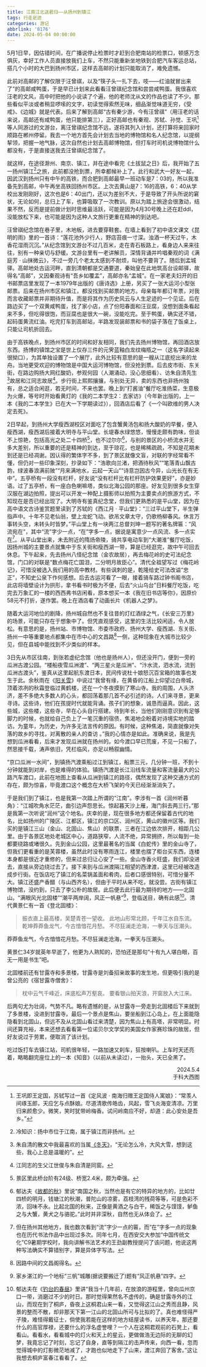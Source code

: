 ```yaml
---
title: 江南江北送君归——从扬州到镇江
tags: 行走足迹
categories: 游记
abbrlink: '8176'
date: 2024-05-04 00:00:00
---
```


5月1日早，因估错时间，在广播说停止检票时才赶到合肥南站的检票口，顿感万念俱灰，幸好工作人员直接放我们上车，不然只能重新坐地铁到合肥汽车客运总站，搭几个小时的大巴到扬州市区，这样去高邮的计划只能取消了，难免遗憾。

此前对高邮的了解仅限于汪曾祺，以及“筷子头一扎下去，吱——红油就冒出来了”的高邮咸鸭蛋，于是早已计划来此看看汪曾祺纪念馆和尝尝咸鸭蛋。我很喜欢汪老的文风，高中时把他的小说读了个遍，他的老师沈从文的作品也读了不少。那些看似平淡或者稍显啰嗦的文字，初读觉得索然无味，细品渐觉味道无穷，《受戒》、《边城》就是代表。后来了解到高邮“古有秦少游，今有汪曾祺”（用汪老的话来说，高邮还有咸鸭蛋，他只能排第三），正好高邮也有秦观、苏轼、孙觉、王巩[^1]等人同游过的文游台，离汪曾祺纪念馆不远，遂将其列入计划，还打算将来回家时顺路在郴州停留。我去一个地方首先会计划去当地的博物馆和名人纪念馆，以提纲挈领，把握一地气脉，这次自然也计划去高邮博物馆，但打车时司机说博物馆什么都没有，于是直接送我去汪曾祺纪念馆了。

就这样，在途径滁州、南京、镇江，并在途中看完《土拔鼠之日》后，我开始了五一扬州镇江[^2]之旅，此前都没抢到票，所幸都候补上了。此行和武大一好友一起，因武汉到扬州只有中午的高铁，而合肥到高邮最早一班动车是7：03的，所以我准备先到高邮，中午再坐高铁回扬州市区。上次去黄山是7：16的高铁，6：40从学校出发刚刚好，这次也是6：40出门，还以为差别不大，于是导致了开头所说的窘状，无论如何，总归上了车，也算吸取了一次教训。原以为踏上旅途会很激动，结果不然，反而是提前做计划时思维最活跃，可能是因为4月30号晚上还在赶ddl，没能放松下来，也可能是因为这种人文旅行更重在精神的到达吧。

汪曾祺纪念馆在巷子里，木地板，进去要穿鞋套。在墙上看到了初中语文课文《昆明的雨》里的一首诗：“莲花池外少行人，野店苔痕一寸深。浊酒一杯天过午，木香花湿雨沉沉。”从纪念馆到文游台不过几百米，走在青石板路上，看身边人来来往往，别有一种亲切与舒缓。文游台里有一老讲解员，深情背诵并吟唱秦观的词《满庭芳 · 山抹微云》，不过一旁几个老太太感到不耐烦，叫他不要背了。随后到盂城驿。高邮地处古运河畔，直到清朝都是交通要道，秦始皇在此地筑高台设邮驿，故得名“高邮”，又因秦观诗有“吾乡如覆盂”，高邮亦名“盂城”。在一家老夫妇开的旧书邮票店里发现了一本1979年出版的《唐诗选》上册，另买了一张大运河小型张邮票。后来在扬州市区和镇江，都没找到买邮票的地方。母亲每年都订年票，对我而言收藏邮票并非期待升值，而是将其作为历史风云与人生足迹的一个见证。后在路边买了一个双黄咸鸭蛋，找了家小店，点了份阳春面和汪豆腐，没想到面条看起来不多，但吃得很饱，而豆腐也是很大一碗，没能吃完。至于鸭蛋，确实还不错，起码蛋黄流红油。吃完打车到高邮站，半路发现装邮票和书的袋子落在了饭桌上，只能让司机折回去。

由于高铁晚点，到扬州市区的时间和好友相同，我们先去扬州博物馆，再回酒店放东西。扬博的镇馆之宝是世上仅存三件的元霁蓝釉白龙纹梅瓶之一（这名字读起来很拗口），为其单独设置了一个展厅，此外比较有意思的是一艘从江底挖出来的龙舟。当地更受欢迎的博物馆是中国大运河博物馆，但没抢到票。后去皮市街、东关街，在路边购扬大网红酸奶，参观何园（人潮涌动，没心思细看）、访朱自清先生[^3]故居和江同志故居[^4]。步行街上熙熙攘攘，与别处无异，卖的东西也非扬州独有，总之适合闲逛，若无时间，不来也罢。晚上到“打酱油”餐厅吃淮扬菜，生意极为火爆，等号时开始看黄灯的《我的二本学生2：去家访》（今年新出版的，上一本《我的二本学生》已在大一下学期读过》），回酒店后看了《一个叫欧维的男人决定去死》。

2日早起，到扬州大学瘦西湖校区对面吃了包含蟹黄汤包和扬大酸奶的早餐，便入瘦西湖，瘦西湖后接着大明寺与平山堂。长堤春水绿悠悠，慢慢走颇有韵味，但谈不上惊艳，包括高光之处二十四桥[^5]，也不过尔尔[^6]，与别的景区的小桥流水并无多大差别，所以重要的还是精神的到达，至于琼花，也是稀稀疏疏，不知是花期未到还是已经凋谢。因认得的繁体字不多，到了景区就像文盲，对联的字经常看不懂，但仍对一些印象深刻，抄录如下：“浩歌向兰渚，把酒待秋风”“笔落青山飘古韵，绿波春浪满前陂”“月来满地水，云起一天山”“诗意岂因古今异，山光长在有无中”。五亭桥有一段没有栏杆，好友说“没有栏杆比有栏杆防护效果更好”，亦是妙语。过了五亭桥，有一座白色喇嘛塔，类似北海公园的那座。好友见到很多女生穿汉服在湖边拍照，提出可以开发一种配上摄影师以拍照为主要卖点的旅游方式，不知现在是否已经出现了。大明寺有鉴真纪念堂，但我们更熟悉的是平山堂，因为在高中语文古诗鉴赏题里读到了苏轼的《西江月 · 平山堂》：“三过平山堂下，半生弹指声中。十年不见老仙翁，壁上龙蛇飞动。欲吊文章太守，仍歌杨柳春风。休言万事转头空，未转头时皆梦。”平山堂上有一块两江总督刘坤一题写的著名牌匾：“风流宛在”，其中“流”字少一点，“在”字多一点，据说是寓意少一点风流、多一点实在[^7]。从平山堂出来，未去附近的隋炀帝陵，骑共享电动车到“大潮淮”餐厅吃饭，因扬州城的主要景点就集中于东关街和瘦西湖一带，算是已经逛完，故中午可回去休息。下午起来，先去扬州八怪纪念馆（金农故居），再去梅花岭的史可法纪念馆，门口的对联是“数点梅花亡国泪，二分明月故臣心”。清代全祖望写过《梅花岭记》，可惜没被选入我们用的高中教材。有些讽刺的是，乾隆给史可法改谥“忠正”，不知史公泉下作何感想。后去古运河看了一眼，接着骑车路过钟书阁书店，此店将墙壁设计为拱形，拿书看书时极为不便，后去“火山乌台”日料餐厅吃饭，吃完去万象汇的一楼的西西弗书店闲看，原本想买一本《我在旧书店等你》，因原价58元不打折，遂作罢。晚上在酒店看了动画长片《机器人之梦》。

随着大运河地位的剧降，扬州城自然也不复往昔的灯红酒绿之气，《长安三万里》的场景，可能只存在于想象中了。但凭直观感受，这里的生活比较闲适，令人放松。有意思的是，扬州站、市博物馆、市委市政府、扬州大学、瘦西湖、东关街、扬州一中等重要地点都集中在市中心的文昌路[^8]一侧，这种现象在大城市比较少见，但在县城中能找到不少类似的样本。

3日先从市区往南，到张若虚纪念馆（他也是扬州人），但还没开门，便到一旁的瓜洲古渡公园。“楼船夜雪瓜洲渡”、“两三星火是瓜洲”、“汴水流，泗水流，流到瓜洲古渡头”，鉴真从这里起航东渡日本，民间传说杜十娘怒沉百宝箱的故事也发生于此。余秋雨在《[阳关雪](https://kangaroogao.com/2025/01/04/%EF%BC%88%E6%96%87%E6%91%98%EF%BC%89%E4%BD%99%E7%A7%8B%E9%9B%A8%EF%BC%9A%E9%98%B3%E5%85%B3%E9%9B%AA/)》中说过“我曾有缘，在黄昏的江船上仰望过白帝城，顶着浓冽的秋霜登临过黄鹤楼，还在一个冬夜摸到了寒山寺。我的周围，人头济济，差不多绝大多数人的心头，都回荡着那几首不必引述的诗。人们来寻景，更来寻诗。这些诗，他们在孩提时代就能背诵。孩子们的想象，诚恳而逼真。因此，这些城，这些楼，这些寺，早在心头自行搭建。待到年长，当他们刚刚意识到有足够脚力的时候，也就给自己负上了一笔沉重的宿债，焦渴地企盼着对诗境实地的踏访。为童年，为历史，为许多无法言传的原因。有时候，这种焦渴，简直就像对失落的故乡的寻找，对离散的亲人的查访 。”我的心情亦是如此。准确来说，我是先想到瓜洲看看，后来才发现瓜洲就在扬州的。如今渡口早已荒废，不见一只船了，然思接千载，涛声依旧，凭栏临风，亦足以畅叙幽情。

“京口瓜洲一水间”，到镇扬汽渡乘船过江到镇江，船票三元，几分钟一班，不到十分钟就能到对岸，也是难得的体验。镇扬汽渡是长江沿线车流量和客流量最大的公路汽车渡口，此前在地图上查看从瓜洲到镇江的路径，偶然发现了这种交通方式的存在，颇为惊喜，毕竟渡口这个概念在大桥飞架的今天已经渐渐消失了。

于是我们到了镇江，也是我第一次踏上所谓的“江南”。李涉有一首《润州听暮角》：“江城吹角水茫茫，曲引边声怨思长。惊起暮天沙上雁，海门斜去两三行。”那是我第一次听说“润州”这个地名。庆幸的是，现在很多地方都还保留着古代的地名，比如扬州的广陵区、江都区，镇江的京口区、润州区，黄山的徽州区等。我们买的是镇江三山（金山、北固山、焦山）的联票，三者在江边依次排开，相距几公里。由于各景区地处老城区中心，道路狭窄，人流不绝，异常拥挤，所以每到一处都要绕路或堵很久。先到金山公园，这里最著名的当属《白蛇传》里的金山寺了，但我们更看重的是芙蓉楼，虽然此时没有寒雨连江，楼里也摆了柜台买东西，连楼本身都是很近才重修的，但来过总归让心安了一些。金山寺香火旺盛，我们却没进去，直接从旁边绕过去了。接下来到与瓜洲渡隔江相望的西津渡，这里已经被改造成步行街。在饭店吃了镇江的名菜锅盖面和肴肉，后者口感很特别，可惜分量不大。镇江还盛产香醋（与山西齐名），但由于平时从来不吃，就没尝。古街有镇江博物馆，没约到，只去了李公朴的故居。此后便去此行最为期待的地方——北固山。“满眼风光北固楼”“潮平两岸阔，风正一帆悬”[^9]，登临送目，确有此感[^10]。清代黄景仁有一首《登北固楼》：
> 振衣直上最高楼，吴楚青苍一望收。
> 此地山形常北顾，千年江水自东流。
> 乾坤莽莽鱼龙气，今古愔愔花月愁。
> 不尽狂澜走沧海，一拳天与压潮头。

莽莽鱼龙气，今古愔愔花月愁。不尽狂澜走沧海，一拳天与压潮头。

黄景仁34岁就英年早逝了，他更为人熟知的，恐怕还是那句“十有九人堪白眼，百无一用是书生”吧。

北固楼前还有甘露寺和多景楼，甘露寺是刘备招亲故事的发生地，但更吸引我的是曾公亮的《宿甘露寺僧舍》：

> 枕中云气千峰近，床底松声万壑哀。
> 要看银山拍天浪，开窗放入大江来。

后两句尤为壮阔，气势不凡。略有遗憾的是，从甘露寺一旁走到北固楼后下来就到了多景楼，没进到甘露寺。最后一个景点是焦山，要坐船到江心岛上，在上面能隐隐看到北固山，但远不及从北固山看过来清楚，因为焦山上有高塔，非常明显。时间还算充裕，本来还想去看看第一位诺贝尔文学奖的美国女作家赛珍珠的故居，但好友说过于劳累，便取消了该计划。

吃过饭打车去镇江站，司机很年轻，一路加速又刹车，狂按喇叭。上车时天还亮着，略略翻完座位上的一本《知音》（以前从未读过），一抬头，天已全黑了。

<div style="text-align: right;">2024.5.4<br/>
于科大西图</div>

[^1]: 王巩即王定国，苏轼写过一首《定风波 · 南海归赠王定国侍人寓娘》：“常羡人间琢玉郎，天应乞与点酥娘。尽道清歌传皓齿，风起，雪飞炎海变清凉。万里归来颜愈少。微笑，笑时犹带岭梅香。试问岭南应不好，却道：此心安处是吾乡。”

[^2]: 冷知识：扬中市位于江南，属于镇江而非扬州。

[^3]: 朱自清的散文中我最喜欢的当属[《冬天》](https://kangaroogao.com/posts/92a1/)，“无论怎么冷，大风大雪，想到这些，我心上总是温暖的”。

[^4]: 江同志的生父江世俊与朱自清是同窗。

[^5]: 景区里此桥台阶有24级、桥宽2.4米，颇为牵强。

[^6]: 郁达夫《[故都的秋](https://kangaroogao.com/posts/706/)》里说“南国之秋，当然也是有它的特异的地方的，比如廿四桥的明月，钱塘江的秋潮，普陀山的凉雾，荔枝湾的残荷等等，可是色彩不浓，回味不永。比起北国的秋来，正像是黄酒之与白干，稀饭之与馍馍，鲈鱼之与大蟹，黄犬之与骆驼。”此时并非深秋，自然也无从体会了。

[^7]: 但在扬州其他地方，我也数次看到“流”字少一点的匾，而“在”字多一点的现象也在历代书法作品中出现过多次。同年七月，在西安交大参加“中国传统文化”C9暑期学校时，我向讲解书法艺术的王劲副教授提问了该问题，他说这两种写法确实不算错别字，算是异体字写法。

[^8]: 因路中间的文昌阁得名。

[^9]: 家乡湛江的一个地标“三帆”城雕(据说要搬迁了)题有“风正帆悬”四字。

[^10]: 郁达夫在《[钓台的春昼](https://kangaroogao.com/posts/64b5/)》里讲“我当十几年前，在放浪的游程里，曾向瓜州京口一带，消磨过不少的时日。那时觉得果然名不虚传的，确是甘露寺外的江山，而现在到了桐庐，昏夜上这桐君山来一看，又觉得这江山之秀而且静，风景的整而不散，却非那天下第一江山的北固山所可与比拟的了。真也难怪得严子陵，难怪得戴征士，倘使我若能在这样的地方结屋读书，以养天年，那还要什么的高官厚禄，还要什么的浮名虚誉哩？一个人在这桐君观前的石凳上，看看山。看看水，看看城中的灯火和天上的星云，更做做浩无边际的无聊的幻梦，我竟忘记了时刻，忘记了自身，直等到隔江的击声传来，向西一看，忽而觉得城中的灯影微茫地减了，才跑也似地走下了山来，渡江奔回了客舍。”这让我想去桐庐富春江看看了。
